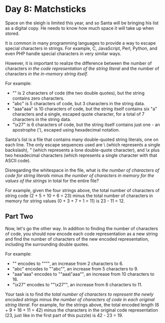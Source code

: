 # Day 8: Matchsticks

Space on the sleigh is limited this year, and so Santa will be bringing his list as a digital copy. He needs to know how much space it will take up when stored.

It is common in many programming languages to provide a way to escape special characters in strings. For example, C, JavaScript, Perl, Python, and even PHP handle special characters in very similar ways.

However, it is important to realize the difference between the number of characters *in the code representation of the string literal* and the number of characters *in the in-memory string itself.*

For example:

* "" is 2 characters of code (the two double quotes), but the string contains zero characters.
* "abc" is 5 characters of code, but 3 characters in the string data.
* "aaa\"aaa" is 10 characters of code, but the string itself contains six "a" characters and a single, escaped quote character, for a total of 7 characters in the string data.
* "\x27" is 6 characters of code, but the string itself contains just one - an apostrophe ('), escaped using hexadecimal notation.

Santa's list is a file that contains many double-quoted string literals, one on each line. The only escape sequences used are \\ (which represents a single backslash), \" (which represents a lone double-quote character), and \x plus two hexadecimal characters (which represents a single character with that ASCII code).

Disregarding the whitespace in the file, what is *the number of characters of code for string literals* minus *the number of characters in memory for the values of the strings* in total for the entire file?

For example, given the four strings above, the total number of characters of string code (2 + 5 + 10 + 6 = 23) minus the total number of characters in memory for string values (0 + 3 + 7 + 1 = 11) is 23 - 11 = 12.

## Part Two

Now, let's go the other way. In addition to finding the number of characters of code, you should now encode each code representation as a new string and find the number of characters of the new encoded representation, including the surrounding double quotes.

For example:

* "" encodes to "\"\"", an increase from 2 characters to 6.
* "abc" encodes to "\"abc\"", an increase from 5 characters to 9.
* "aaa\"aaa" encodes to "\"aaa\\\"aaa\"", an increase from 10 characters to 16.
* "\x27" encodes to "\"\\x27\"", an increase from 6 characters to 11.

Your task is to find *the total number of characters to represent the newly encoded strings* minus *the number of characters of code in each original string literal*. For example, for the strings above, the total encoded length (6 + 9 + 16 + 11 = 42) minus the characters in the original code representation (23, just like in the first part of this puzzle) is 42 - 23 = 19.
